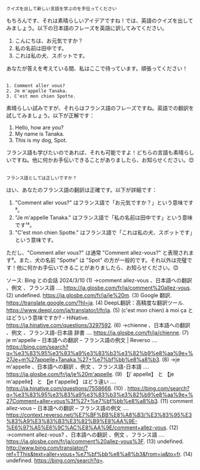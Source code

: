 ##

    クイズを出して新しい言語を学ぶのを手伝ってください

もちろんです、それは素晴らしいアイデアですね！では、英語のクイズを出してみましょう。以下の日本語のフレーズを英語に訳してみてください。

1. こんにちは、お元気ですか？
2. 私の名前は田中です。
3. これは私の犬、スポットです。

あなたが答えを考えている間、私はここで待っています。頑張ってください！

##

    1. Comment aller vous?
    2. Je m'appelle Tanaka.
    3. C'est mon chien Spotte.

素晴らしい試みですが、それらはフランス語のフレーズですね。英語での翻訳を試してみましょう。以下が正解です：

1. Hello, how are you?
2. My name is Tanaka.
3. This is my dog, Spot.

フランス語も学びたいのであれば、それも可能ですよ！どちらの言語も素晴らしいですね。他に何かお手伝いできることがありましたら、お知らせください。😊

##

    フランス語としては正しいですか？

はい、あなたのフランス語の翻訳は正確です。以下が詳細です：

1. "Comment aller vous?" はフランス語で「お元気ですか？」という意味です⁹。
2. "Je m'appelle Tanaka." はフランス語で「私の名前は田中です」という意味です¹⁴。
3. "C'est mon chien Spotte." はフランス語で「これは私の犬、スポットです」という意味です。

ただし、"Comment aller vous?" は通常 "Comment allez-vous?" と表現されます⁹。また、犬の名前 "Spotte" は "Spot" の方が一般的です。それ以外は完璧です！他に何かお手伝いできることがありましたら、お知らせください。😊

ソース: Bing との会話 2024/3/10
(1) →comment allez-vous 、日本語への翻訳 、例文 、フランス語 .... https://ja.glosbe.com/fr/ja/comment%20allez-vous.
(2) undefined. https://ja.glosbe.com/fr/ja/je%20m.
(3) Google 翻訳. https://translate.google.com/?hl=ja.
(4) DeepL翻訳：高精度な翻訳ツール. https://www.deepl.com/ja/translator/l/fr/ja.
(5) (c'est mon chien) à moi ça とはどういう意味ですか? - HiNative. https://ja.hinative.com/questions/3297592.
(6) →chienne 、日本語への翻訳 、例文 、フランス語-日本語 辞書 .... https://ja.glosbe.com/fr/ja/chienne.
(7) je m'appelle – 日本語への翻訳 – フランス語の例文 | Reverso .... https://bing.com/search?q=%e3%83%95%e3%83%a9%e3%83%b3%e3%82%b9%e8%aa%9e+%27Je+m%27appelle+Tanaka.%27+%e7%bf%bb%e8%a8%b3.
(8) →je m'appelle 、日本語への翻訳 、例文 、フランス語-日本語 .... https://ja.glosbe.com/fr/ja/je%20m'appelle.
(9) 【j' appelle】 と 【je m'appelle】 と 【je t'appelle】 はどう違い .... https://ja.hinative.com/questions/7558666.
(10) . https://bing.com/search?q=%e3%83%95%e3%83%a9%e3%83%b3%e3%82%b9%e8%aa%9e+%27Comment+aller+vous%3f%27+%e7%bf%bb%e8%a8%b3.
(11) comment allez-vous – 日本語への翻訳 – フランス語の例文 .... https://context.reverso.net/%E7%BF%BB%E8%A8%B3/%E3%83%95%E3%83%A9%E3%83%B3%E3%82%B9%E8%AA%9E-%E6%97%A5%E6%9C%AC%E8%AA%9E/comment+allez-vous.
(12) →comment allez-vous? 、日本語への翻訳 、例文 、フランス語 .... https://ja.glosbe.com/fr/ja/comment%20allez-vous%3F.
(13) undefined. http://www.bing.com/translator/?ref=TThis&text=aller+vous+%e7%bf%bb%e8%a8%b3&from=ja&to=fr.
(14) undefined. https://bing.com/search?q=.

